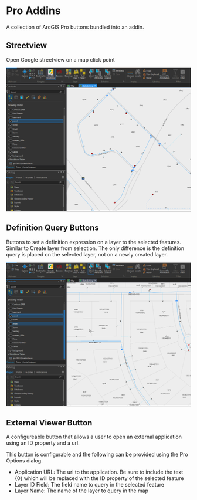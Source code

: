 Pro Addins
==========

A collection of ArcGIS Pro buttons bundled into an addin.

## Streetview

Open Google streetview on a map click point

![Google Streetview](./images/streetview.gif)

## Definition Query Buttons

Buttons to set a definition expression on a layer to the selected features. Similar to Create layer from selection. The only difference is the definition query is placed on the selected layer, not on a newly created layer.

![Definition Expression Button](./images/select.gif)

## External Viewer Button

A configureable button that allows a user to open an external application using an ID property and a url.

This button is configurable and the following can be provided using the Pro Options dialog.

 - Application URL: The url to the application. Be sure to include the text {0} which will be replaced with the ID property of the selected feature
 - Layer ID Field: The field name to query in the selected feature
 - Layer Name: The name of the layer to query in the map

